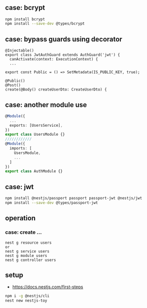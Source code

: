 #

## case: bcrypt
```bash
npm install bcrypt
npm install --save-dev @types/bcrypt
```

## case: bypass guards using decorator
```
@Injectable()
export class JwtAuthGuard extends AuthGuard('jwt') {
  canActivate(context: ExecutionContext) {
  ...

export const Public = () => SetMetadata(IS_PUBLIC_KEY, true);

@Public()
@Post()
create(@Body() createUserDto: CreateUserDto) {
```

## case: another module use
```typescript
@Module({
  ...
  exports: [UsersService],
})
export class UsersModule {}
////////////
@Module({
  imports: [
    UsersModule,
    ...
  ]
})
export class AuthModule {}
```


## case: jwt
```bash
npm install @nestjs/passport passport passport-jwt @nestjs/jwt
npm install --save-dev @types/passport-jwt
```

## operation
### case: create ...
```
nest g resource users
or
nest g service users 
nest g module users
nest g controller users
```

## setup
- https://docs.nestjs.com/first-steps
```bash
npm i -g @nestjs/cli
nest new nestjs-toy
```